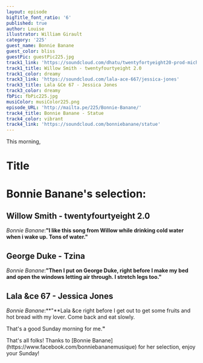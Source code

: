 ```yaml
---
layout: episode
bigTitle_font_ratio: '6'
published: true
author: Louise
illustrator: William Girault
category: '225'
guest_name: Bonnie Banane
guest_color: bliss
guestPic: guestPic225.jpg
track1_link: 'https://soundcloud.com/dhatu/twentyfortyeight20-prod-michael-cera'
track1_title: Willow Smith - twentyfourtyeight 2.0
track1_color: dreamy
track3_link: 'https://soundcloud.com/lala-ace-667/jessica-jones'
track3_title: Lala &Ce 67 - Jessica Jones
track3_color: dreamy
fbPic: fbPic225.jpg
musiColor: musiColor225.png
episode_URL: 'http://mailta.pe/225/Bonnie-Banane/'
track4_title: Bonnie Banane - Statue
track4_color: vibrant
track4_link: 'https://soundcloud.com/bonniebanane/statue'
---
```

<p id="introduction">This morning,</p>

# Title



# Bonnie Banane's selection:

## Willow Smith - twentyfourtyeight 2.0
_Bonnie Banane_:**"**I like this song from Willow while drinking cold water when i wake up.
Tons of water.**"**

## George Duke - Tzina
_Bonnie Banane_:**"**Then I put on George Duke, right before I make my bed and open the windows
letting air through.
I stretch legs too.**"**

## Lala &ce 67 - Jessica Jones
_Bonnie Banane_:**"**Lala &ce right before I get out to get some fruits and hot bread with my lover.
Come back and eat slowly.

That's a good Sunday morning for me.**"**

<p id="outroduction">That's all folks! Thanks to [Bonnie Banane](https://www.facebook.com/bonniebananemusique) for her selection, enjoy your Sunday!</p>

